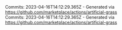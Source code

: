 Commits: 2023-04-16T14:12:29.365Z - Generated via https://github.com/marketplace/actions/artificial-grass
<br>
Commits: 2023-04-16T14:12:29.365Z - Generated via https://github.com/marketplace/actions/artificial-grass
<br>
